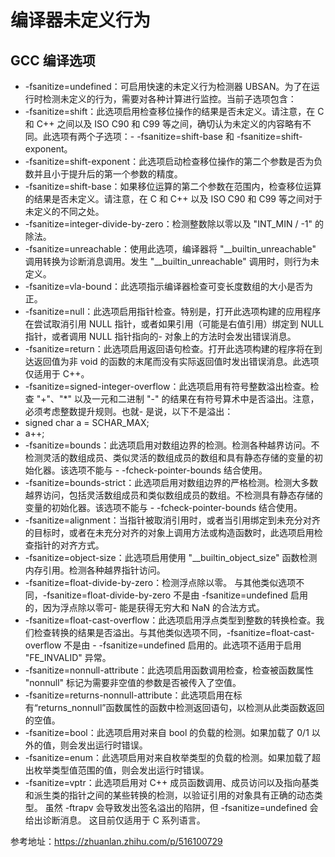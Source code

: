 # 编译器未定义行为

## GCC 编译选项

- -fsanitize=undefined：可启用快速的未定义行为检测器 UBSAN。为了在运行时检测未定义的行为，需要对各种计算进行监控。当前子选项包含：
- -fsanitize=shift：此选项启用检查移位操作的结果是否未定义。请注意，在 C 和 C++ 之间以及 ISO C90 和 C99 等之间，确切认为未定义的内容略有不同。此选项有两个子选项：- -fsanitize=shift-base 和 -fsanitize=shift-exponent。
- -fsanitize=shift-exponent：此选项启动检查移位操作的第二个参数是否为负数并且小于提升后的第一个参数的精度。
- -fsanitize=shift-base：如果移位运算的第二个参数在范围内，检查移位运算的结果是否未定义。请注意，在 C 和 C++ 以及 ISO C90 和 C99 等之间对于未定义的不同之处。
- -fsanitize=integer-divide-by-zero：检测整数除以零以及 "INT_MIN / -1" 的除法。
- -fsanitize=unreachable：使用此选项，编译器将 "__builtin_unreachable" 调用转换为诊断消息调用。发生 "__builtin_unreachable" 调用时，则行为未定义。
- -fsanitize=vla-bound：此选项指示编译器检查可变长度数组的大小是否为正。
- -fsanitize=null：此选项启用指针检查。特别是，打开此选项构建的应用程序在尝试取消引用 NULL 指针，或者如果引用（可能是右值引用）绑定到 NULL 指针，或者调用 NULL 指针指向的- 对象上的方法时会发出错误消息。
- -fsanitize=return：此选项启用返回语句检查。打开此选项构建的程序将在到达返回值为非 void 的函数的末尾而没有实际返回值时发出错误消息。此选项仅适用于 C++。
- -fsanitize=signed-integer-overflow：此选项启用有符号整数溢出检查。检查 "+"、"*" 以及一元和二进制 "-" 的结果在有符号算术中是否溢出。注意，必须考虑整数提升规则。也就- 是说，以下不是溢出：
- signed char a = SCHAR_MAX;
- a++;
- -fsanitize=bounds：此选项启用对数组边界的检测。检测各种越界访问。不检测灵活的数组成员、类似灵活的数组成员的数组和具有静态存储的变量的初始化器。该选项不能与 - -fcheck-pointer-bounds 结合使用。
- -fsanitize=bounds-strict：此选项启用对数组边界的严格检测。检测大多数越界访问，包括灵活数组成员和类似数组成员的数组。不检测具有静态存储的变量的初始化器。该选项不能与 - -fcheck-pointer-bounds 结合使用。
- -fsanitize=alignment：当指针被取消引用时，或者当引用绑定到未充分对齐的目标时，或者在未充分对齐的对象上调用方法或构造函数时，此选项启用检查指针的对齐方式。
- -fsanitize=object-size：此选项启用使用 "__builtin_object_size" 函数检测内存引用。检测各种越界指针访问。
- -fsanitize=float-divide-by-zero：检测浮点除以零。 与其他类似选项不同，-fsanitize=float-divide-by-zero 不是由 -fsanitize=undefined 启用的，因为浮点除以零可- 能是获得无穷大和 NaN 的合法方式。
- -fsanitize=float-cast-overflow：此选项启用浮点类型到整数的转换检查。我们检查转换的结果是否溢出。与其他类似选项不同，-fsanitize=float-cast-overflow 不是由 - -fsanitize=undefined 启用的。此选项不适用于启用 "FE_INVALID" 异常。
- -fsanitize=nonnull-attribute：此选项启用函数调用检查，检查被函数属性 "nonnull" 标记为需要非空值的参数是否被传入了空值。
- -fsanitize=returns-nonnull-attribute：此选项启用在标有“returns_nonnull”函数属性的函数中检测返回语句，以检测从此类函数返回的空值。
- -fsanitize=bool：此选项启用对来自 bool 的负载的检测。如果加载了 0/1 以外的值，则会发出运行时错误。
- -fsanitize=enum：此选项启用对来自枚举类型的负载的检测。如果加载了超出枚举类型值范围的值，则会发出运行时错误。
- -fsanitize=vptr：此选项启用对 C++ 成员函数调用、成员访问以及指向基类和派生类的指针之间的某些转换的检测，以验证引用的对象具有正确的动态类型。
虽然 -ftrapv 会导致发出签名溢出的陷阱，但 -fsanitize=undefined 会给出诊断消息。 这目前仅适用于 C 系列语言。

参考地址：<https://zhuanlan.zhihu.com/p/516100729>
